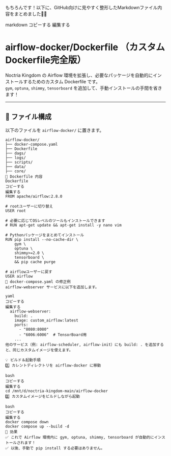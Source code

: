 もちろんです！以下に、GitHub向けに見やすく整形したMarkdownファイル内容をまとめました🚀✨

markdown
コピーする
編集する
# airflow-docker/Dockerfile （カスタムDockerfile完全版）

Noctria Kingdom の Airflow 環境を拡張し、必要なパッケージを自動的にインストールするためのカスタム Dockerfile です。  
`gym`, `optuna`, `shimmy`, `tensorboard` を追加して、手動インストールの手間を省きます！

---

## 📁 ファイル構成

以下のファイルを `airflow-docker/` に置きます。

```plaintext
airflow-docker/
├── docker-compose.yaml
├── Dockerfile
├── dags/
├── logs/
├── scripts/
├── data/
├── core/
📝 Dockerfile 内容
Dockerfile
コピーする
編集する
FROM apache/airflow:2.8.0

# rootユーザーに切り替え
USER root

# 必要に応じてOSレベルのツールもインストールできます
# RUN apt-get update && apt-get install -y nano vim

# Pythonパッケージをまとめてインストール
RUN pip install --no-cache-dir \
    gym \
    optuna \
    shimmy>=2.0 \
    tensorboard \
    && pip cache purge

# airflowユーザーに戻す
USER airflow
🚀 docker-compose.yaml の修正例
airflow-webserver サービスに以下を追加します。

yaml
コピーする
編集する
  airflow-webserver:
    build: .
    image: custom_airflow:latest
    ports:
      - "8080:8080"
      - "6006:6006"  # TensorBoard用
    ...
他のサービス（例: airflow-scheduler, airflow-init）にも build: . を追加すると、同じカスタムイメージを使えます。

💡 ビルド＆起動手順
1️⃣ カレントディレクトリを airflow-docker に移動

bash
コピーする
編集する
cd /mnt/d/noctria-kingdom-main/airflow-docker
2️⃣ カスタムイメージをビルドしながら起動

bash
コピーする
編集する
docker compose down
docker compose up --build -d
🎯 効果
✅ これで Airflow 環境内に gym, optuna, shimmy, tensorboard が自動的にインストールされます！
✅ 以後、手動で pip install する必要はありません。

